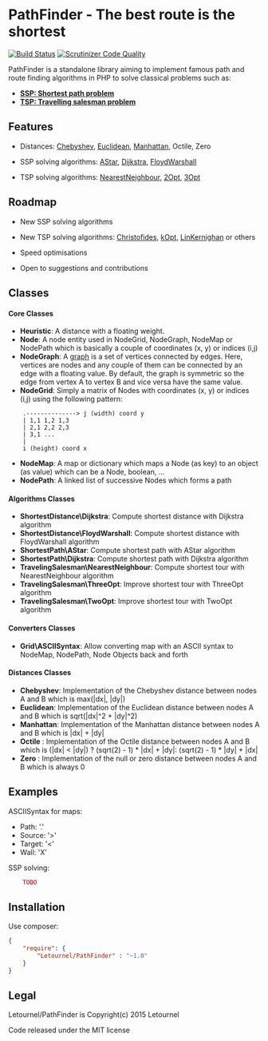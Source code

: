 PathFinder - The best route is the shortest
===========================================
[![Build Status](https://travis-ci.org/letournel/path-finder.svg?branch=master)](https://travis-ci.org/letournel/path-finder)
[![Scrutinizer Code Quality](https://scrutinizer-ci.com/g/letournel/path-finder/badges/quality-score.png?b=master)](https://scrutinizer-ci.com/g/letournel/path-finder/?branch=master)

PathFinder is a standalone library aiming to implement famous path and route finding algorithms in PHP to solve classical problems such as:
- **[SSP: Shortest path problem](http://en.wikipedia.org/wiki/Shortest_path_problem)**
- **[TSP: Travelling salesman problem](http://en.wikipedia.org/wiki/Travelling_salesman_problem)**

Features
--------

- Distances:
[Chebyshev](http://en.wikipedia.org/wiki/Chebyshev_distance),
[Euclidean](http://en.wikipedia.org/wiki/Euclidean_distance),
[Manhattan](http://en.wikipedia.org/wiki/Manhattan_distance),
Octile,
Zero

- SSP solving algorithms:
[AStar](http://en.wikipedia.org/wiki/A*_search_algorithm),
[Dijkstra](http://en.wikipedia.org/wiki/Dijkstra%27s_algorithm),
[FloydWarshall](http://en.wikipedia.org/wiki/Floyd%E2%80%93Warshall_algorithm)

- TSP solving algorithms:
[NearestNeighbour](http://en.wikipedia.org/wiki/Nearest_neighbour_algorithm),
[2Opt](http://en.wikipedia.org/wiki/2-opt),
[3Opt](http://en.wikipedia.org/wiki/3-opt)

Roadmap
-------

- New SSP solving algorithms

- New TSP solving algorithms:
[Christofides](http://en.wikipedia.org/wiki/Christofides_algorithm),
[kOpt](http://en.wikipedia.org/wiki/k-opt),
[LinKernighan](http://en.wikipedia.org/wiki/Lin%E2%80%93Kernighan_heuristic)
or others

- Speed optimisations

- Open to suggestions and contributions

Classes
-------

#### Core Classes
- **Heuristic**: A distance with a floating weight.
- **Node**: A node entity used in NodeGrid, NodeGraph, NodeMap or NodePath which is basically a couple of coordinates (x, y) or indices (i,j)
- **NodeGraph**: A [graph](http://en.wikipedia.org/wiki/Graph_(mathematics)) is a set of vertices connected by edges. Here, vertices are nodes and any couple of them can be connected by an edge with a floating value. By default, the graph is symmetric so the edge from vertex A to vertex B and vice versa have the same value.
- **NodeGrid**: Simply a matrix of Nodes with coordinates (x, y) or indices (i,j) using the following pattern:
```
    .--------------> j (width) coord y
    | 1,1 1,2 1,3
    | 2,1 2,2 2,3
    | 3,1 ...
    |
    i (height) coord x
```
- **NodeMap**: A map or dictionary which maps a Node (as key) to an object (as value) which can be a Node, boolean, ...
- **NodePath**: A linked list of successive Nodes which forms a path

#### Algorithms Classes
- **ShortestDistance\Dijkstra**: Compute shortest distance with Dijkstra algorithm
- **ShortestDistance\FloydWarshall**: Compute shortest distance with FloydWarshall algorithm
- **ShortestPath\AStar**: Compute shortest path with AStar algorithm
- **ShortestPath\Dijkstra**: Compute shortest path with Dijkstra algorithm
- **TravelingSalesman\NearestNeighbour**: Compute shortest tour with NearestNeighbour algorithm
- **TravelingSalesman\ThreeOpt**: Improve shortest tour with ThreeOpt algorithm
- **TravelingSalesman\TwoOpt**: Improve shortest tour with TwoOpt algorithm

#### Converters Classes
- **Grid\ASCIISyntax**: Allow converting map with an ASCII syntax to NodeMap, NodePath, Node Objects back and forth

#### Distances Classes
- **Chebyshev**: Implementation of the Chebyshev distance between nodes A and B which is max(|dx|, |dy|)
- **Euclidean**: Implementation of the Euclidean distance between nodes A and B which is sqrt(|dx|^2 + |dy|^2)
- **Manhattan**: Implementation of the Manhattan distance between nodes A and B which is |dx| + |dy|
- **Octile** : Implementation of the Octile distance between nodes A and B which is (|dx| < |dy|) ? (sqrt(2) - 1) * |dx| + |dy|: (sqrt(2) - 1) * |dy| + |dx|
- **Zero** : Implementation of the null or zero distance between nodes A and B which is always 0


Examples
--------

ASCIISyntax for maps:
* Path: '.'
* Source: '>'
* Target: '<'
* Wall: 'X'

SSP solving:
```php
    TODO
```

Installation
------------
Use composer:
```json
{
    "require": {
        "Letournel/PathFinder" : "~1.0"
    }
}
```

Legal
-----
Letournel/PathFinder is Copyright(c) 2015 Letournel

Code released under the MIT license
